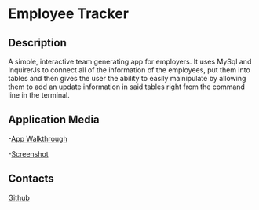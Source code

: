 # Employee Tracker 



## Description

A simple, interactive team generating app for employers. It uses MySql and InquirerJs to connect all of the information of the employees, put them into tables and then gives the user the ability to easily mainipulate by allowing them to add an update information in said tables right from the command line in the terminal.



## Application Media

-[App Walkthrough](https://drive.google.com/file/d/10gmToPnTnqjhavDPPs0qCq8UO779Q9c_/view)

-[Screenshot](C:\Users\Kyaah\Documents\Employee-Generator\Screenshots.jpeg)


## Contacts

[Github](https://github.com/KyaahB)


